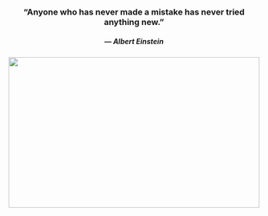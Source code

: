 <h3 align="center"><strong>“Anyone who has never made a mistake has never tried anything new.”</strong></h3>
<h5 align="center">― Albert Einstein</h5>
<h5 align="center"></h5>

<p align="center"><img src="https://media.giphy.com/media/gGuOldphm6vzW/giphy.gif" width="500px" height="300px"></p> 

